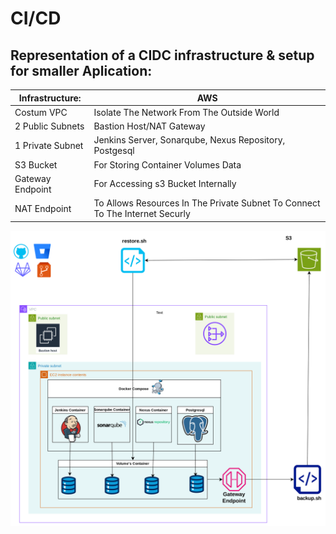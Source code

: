 
# CI/CD
## Representation of a CIDC infrastructure & setup for smaller Aplication:




|  Infrastructure:  | AWS |
| ------------- | ------------- |
| Costum VPC  | Isolate The Network From The Outside World |
| 2 Public Subnets | Bastion Host/NAT Gateway |
| 1 Private Subnet | Jenkins Server, Sonarqube, Nexus Repository, Postgesql |
| S3 Bucket | For Storing Container Volumes Data |
| Gateway Endpoint | For Accessing s3 Bucket Internally |
| NAT Endpoint | To Allows Resources In The Private Subnet To Connect To The Internet Securly |



![alt text](https://github.com/dev126712/cicd/blob/2d79805398c75877537e3484ff48f43334716e04/cicd.png)
